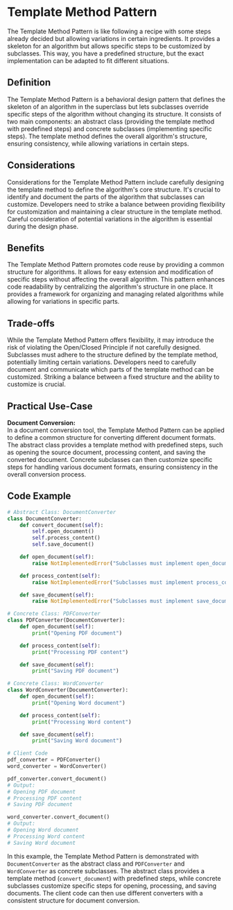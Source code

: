# Template Method Pattern

The Template Method Pattern is like following a recipe with some steps already decided but allowing variations in certain ingredients. It provides a skeleton for an algorithm but allows specific steps to be customized by subclasses. This way, you have a predefined structure, but the exact implementation can be adapted to fit different situations.

## Definition

The Template Method Pattern is a behavioral design pattern that defines the skeleton of an algorithm in the superclass but lets subclasses override specific steps of the algorithm without changing its structure. It consists of two main components: an abstract class (providing the template method with predefined steps) and concrete subclasses (implementing specific steps). The template method defines the overall algorithm's structure, ensuring consistency, while allowing variations in certain steps.

## Considerations

Considerations for the Template Method Pattern include carefully designing the template method to define the algorithm's core structure. It's crucial to identify and document the parts of the algorithm that subclasses can customize. Developers need to strike a balance between providing flexibility for customization and maintaining a clear structure in the template method. Careful consideration of potential variations in the algorithm is essential during the design phase.

## Benefits

The Template Method Pattern promotes code reuse by providing a common structure for algorithms. It allows for easy extension and modification of specific steps without affecting the overall algorithm. This pattern enhances code readability by centralizing the algorithm's structure in one place. It provides a framework for organizing and managing related algorithms while allowing for variations in specific parts.

## Trade-offs

While the Template Method Pattern offers flexibility, it may introduce the risk of violating the Open/Closed Principle if not carefully designed. Subclasses must adhere to the structure defined by the template method, potentially limiting certain variations. Developers need to carefully document and communicate which parts of the template method can be customized. Striking a balance between a fixed structure and the ability to customize is crucial.

## Practical Use-Case

**Document Conversion:**\
In a document conversion tool, the Template Method Pattern can be applied to define a common structure for converting different document formats. The abstract class provides a template method with predefined steps, such as opening the source document, processing content, and saving the converted document. Concrete subclasses can then customize specific steps for handling various document formats, ensuring consistency in the overall conversion process.

## Code Example

```python
# Abstract Class: DocumentConverter
class DocumentConverter:
    def convert_document(self):
        self.open_document()
        self.process_content()
        self.save_document()

    def open_document(self):
        raise NotImplementedError("Subclasses must implement open_document.")

    def process_content(self):
        raise NotImplementedError("Subclasses must implement process_content.")

    def save_document(self):
        raise NotImplementedError("Subclasses must implement save_document.")

# Concrete Class: PDFConverter
class PDFConverter(DocumentConverter):
    def open_document(self):
        print("Opening PDF document")

    def process_content(self):
        print("Processing PDF content")

    def save_document(self):
        print("Saving PDF document")

# Concrete Class: WordConverter
class WordConverter(DocumentConverter):
    def open_document(self):
        print("Opening Word document")

    def process_content(self):
        print("Processing Word content")

    def save_document(self):
        print("Saving Word document")

# Client Code
pdf_converter = PDFConverter()
word_converter = WordConverter()

pdf_converter.convert_document()
# Output:
# Opening PDF document
# Processing PDF content
# Saving PDF document

word_converter.convert_document()
# Output:
# Opening Word document
# Processing Word content
# Saving Word document
```

In this example, the Template Method Pattern is demonstrated with `DocumentConverter` as the abstract class and `PDFConverter` and `WordConverter` as concrete subclasses. The abstract class provides a template method (`convert_document`) with predefined steps, while concrete subclasses customize specific steps for opening, processing, and saving documents. The client code can then use different converters with a consistent structure for document conversion.

